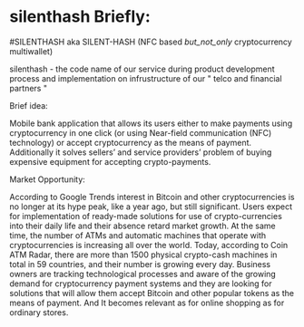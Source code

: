 # silenthash Briefly:

#SILENTHASH aka SILENT-HASH (NFC based _but_not_only_ cryptocurrency multiwallet)

silenthash - the code name of our service during product development process and implementation on infrustructure of our " telco and financial partners " 

Brief idea:

Mobile bank application that allows its users either to make payments using cryptocurrency in one click (or using Near-field communication (NFC) technology) or accept cryptocurrency as the means of payment. Additionally it solves sellers’ and service providers’ problem of buying expensive equipment for accepting crypto-payments.

Market Opportunity:

According to Google Trends interest in Bitcoin and other cryptocurrencies is no longer at its hype peak, like a year ago, but still significant. Users expect for implementation of ready-made solutions for use of crypto-currencies into their daily life and their absence retard market growth. At the same time, the number of ATMs and automatic machines that operate with cryptocurrencies is increasing all over the world. Today, according to Coin ATM Radar, there are more than 1500 physical crypto-cash machines in total in 59 countries, and their number is growing every day. Business owners are tracking technological processes and aware of the growing demand for cryptocurrency payment systems and they are looking for solutions that will allow them accept Bitcoin and other popular tokens as the means of payment. And It becomes relevant as for online shopping as for ordinary stores.
